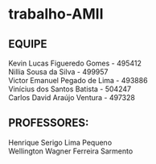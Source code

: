 # trabalho-AMII

## EQUIPE

Kevin Lucas Figueredo Gomes - 495412 <br>
Nillia Sousa da Silva - 499957 <br>
Victor Emanuel Pegado de Lima - 493886 <br> 
Vinícius dos Santos Batista - 504247 <br>
Carlos David Araújo Ventura - 497328 <br>

## PROFESSORES:

Henrique Serigo Lima Pequeno <br>
Wellington Wagner Ferreira Sarmento


